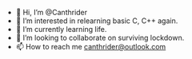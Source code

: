 - 👋 Hi, I’m @Canthrider
- 👀 I’m interested in relearning basic C, C++ again.
- 🌱 I’m currently learning life.
- 💞️ I’m looking to collaborate on surviving lockdown.
- 📫 How to reach me canthrider@outlook.com

<!---
Canthrider/Canthrider is a ✨ special ✨ repository because its `README.md` (this file) appears on your GitHub profile.
You can click the Preview link to take a look at your changes.
--->
